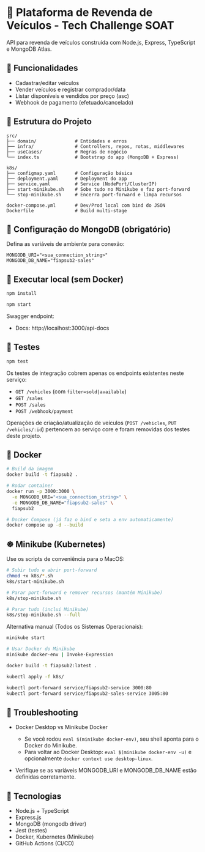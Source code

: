 # 🚗 Plataforma de Revenda de Veículos - Tech Challenge SOAT

API para revenda de veículos construída com Node.js, Express, TypeScript e MongoDB Atlas.

## 📌 Funcionalidades

- Cadastrar/editar veículos
- Vender veículos e registrar comprador/data
- Listar disponíveis e vendidos por preço (asc)
- Webhook de pagamento (efetuado/cancelado)

## 📁 Estrutura do Projeto

```
src/
├── domain/              # Entidades e erros
├── infra/               # Controllers, repos, rotas, middlewares
├── useCases/            # Regras de negócio
└── index.ts             # Bootstrap do app (MongoDB + Express)

k8s/
├── configmap.yaml       # Configuração básica
├── deployment.yaml      # Deployment do app
├── service.yaml         # Service (NodePort/ClusterIP)
├── start-minikube.sh    # Sobe tudo no Minikube e faz port-forward
└── stop-minikube.sh     # Encerra port-forward e limpa recursos

docker-compose.yml       # Dev/Prod local com bind do JSON
Dockerfile               # Build multi-stage
```

## 🔑 Configuração do MongoDB (obrigatório)

Defina as variáveis de ambiente para conexão:

```
MONGODB_URI="<sua_connection_string>"
MONGODB_DB_NAME="fiapsub2-sales"
```

## 🚀 Executar local (sem Docker)

```bash
npm install

npm start
```

Swagger endpoint:

- Docs: http://localhost:3000/api-docs

## 🧪 Testes

```bash
npm test
```

Os testes de integração cobrem apenas os endpoints existentes neste serviço:

- `GET /vehicles` (com `filter=sold|available`)
- `GET /sales`
- `POST /sales`
- `POST /webhook/payment`

Operações de criação/atualização de veículos (`POST /vehicles`, `PUT /vehicles/:id`) pertencem ao serviço core e foram removidas dos testes deste projeto.

## 🐳 Docker

```bash
# Build da imagem
docker build -t fiapsub2 .

# Rodar container
docker run -p 3000:3000 \
  -e MONGODB_URI="<sua_connection_string>" \
  -e MONGODB_DB_NAME="fiapsub2-sales" \
  fiapsub2

# Docker Compose (já faz o bind e seta a env automaticamente)
docker compose up -d --build
```

## ☸️ Minikube (Kubernetes)

Use os scripts de conveniência para o MacOS:

```bash
# Subir tudo e abrir port-forward
chmod +x k8s/*.sh
k8s/start-minikube.sh

# Parar port-forward e remover recursos (mantém Minikube)
k8s/stop-minikube.sh

# Parar tudo (inclui Minikube)
k8s/stop-minikube.sh --full
```

Alternativa manual (Todos os Sistemas Operacionais):

```bash
minikube start

# Usar Docker do Minikube
minikube docker-env | Invoke-Expression

docker build -t fiapsub2:latest .

kubectl apply -f k8s/

kubectl port-forward service/fiapsub2-service 3000:80
kubectl port-forward service/fiapsub2-sales-service 3005:80
```

## 🧰 Troubleshooting

- Docker Desktop vs Minikube Docker

  - Se você rodou `eval $(minikube docker-env)`, seu shell aponta para o Docker do Minikube.
  - Para voltar ao Docker Desktop: `eval $(minikube docker-env -u)` e opcionalmente `docker context use desktop-linux`.

- Verifique se as variáveis MONGODB_URI e MONGODB_DB_NAME estão definidas corretamente.

## 🔧 Tecnologias

- Node.js + TypeScript
- Express.js
- MongoDB (mongodb driver)
- Jest (testes)
- Docker, Kubernetes (Minikube)
- GitHub Actions (CI/CD)
